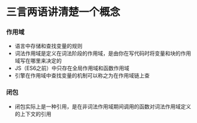 # 三言两语讲清楚一个概念

### 作用域
- 语言中存储和查找变量的规则
- 词法作用域是定义在词法阶段的作用域，是由你在写代码时将变量和块的作用域写在哪里来决定的
- JS（ES6之前）中只存在全局作用域和函数作用域
- 引擎在作用域中查找变量的机制可以称之为在作用域链上查

### 闭包
- 闭包实际上是一种引用，是在非词法作用域期间调用的函数对词法作用域定义的上下文的引用
